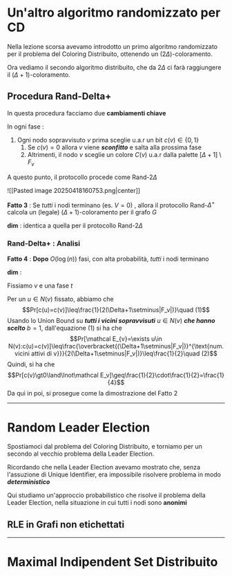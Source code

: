 # Un'altro algoritmo randomizzato per CD

Nella lezione scorsa avevamo introdotto un primo algoritmo randomizzato per il problema del Coloring Distribuito, ottenendo un $(2\Delta)$-coloramento.

Ora vediamo il secondo algoritmo distribuito, che da $2\Delta$ ci farà raggiungere il $(\Delta+1)$-coloramento.
## Procedura Rand-Delta+

In questa procedura facciamo due **cambiamenti chiave**

In ogni fase : 
1. Ogni nodo sopravvisuto $v$ prima sceglie u.a.r un bit $c(v)\in\{0,1\}$
	1. Se $c(v)=0$ allora $v$ viene ***sconfitto*** e salta alla prossima fase
	2. Altrimenti, il nodo $v$ sceglie un colore $C(v)$ u.a.r dalla palette $[\Delta+1]\setminus F_v$

A questo punto, il protocollo procede come Rand-$2\Delta$

![[Pasted image 20250418160753.png|center]]

**Fatto 3** : Se *tutti* i nodi terminano (es. $V=0$) , allora il protocollo Rand-$\Delta^+$ calcola un (legale) $(\Delta+1)$-coloramento per il grafo $G$

**dim** : identica a quella per il protocollo Rand-$2\Delta$

### Rand-Delta+ : Analisi

**Fatto 4** : **Dopo** $O(\log(n))$ fasi, con alta probabilità, *tutti* i nodi terminano

**dim** : 

Fissiamo $v$ e una fase $t$

Per un $u\in N(v)$ fissato, abbiamo che $$Pr[c(u)=c(v)]\leq\frac{1}{2(\Delta+1\setminus|F_v|)}\quad (1)$$
Usando lo Union Bound su ***tutti i vicini sopravvisuti*** $u\in N(v)$ ***che hanno scelto*** $b=1$, dall'equazione $(1)$ si ha che $$Pr[\mathcal E_{v}=\exists u\in N(v):c(u)=c(v)]\leq\frac{\overbracket{(\Delta+1\setminus|F_v|)}^{\text{num. vicini attivi di v}}}{2(\Delta+1\setminus|F_v|)}\leq\frac{1}{2}\quad (2)$$
Quindi, si ha che $$Pr[c(v)\gt0\land\lnot\mathcal E_v]\geq\frac{1}{2}\cdot\frac{1}{2}=\frac{1}{4}$$
Da qui in poi, si prosegue come la dimostrazione del Fatto 2

---

# Random Leader Election

Spostiamoci dal problema del Coloring Distribuito, e torniamo per un secondo al vecchio problema della Leader Election.

Ricordando che nella Leader Election avevamo mostrato che, senza l'assuzione di Unique Identifier, era impossibile risolvere problema in modo ***deterministico***

Qui studiamo un'approccio probabilistico che risolve il problema della Leader Election, nella situazione in cui tutti i nodi sono **anonimi**

## RLE in Grafi non etichettati

---
# Maximal Indipendent Set Distribuito

